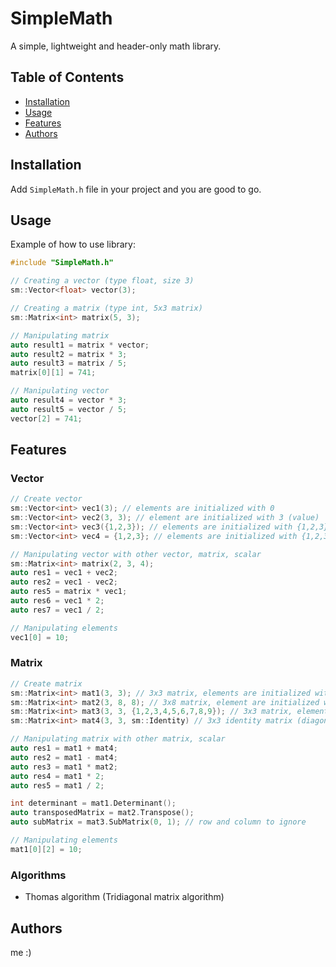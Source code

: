# SimpleMath

A simple, lightweight and header-only math library.

## Table of Contents

- [Installation](#installation)
- [Usage](#usage)
- [Features](#features)
- [Authors](#authors)

## Installation

Add ```SimpleMath.h``` file in your project and you are good to go.

## Usage

Example of how to use library:

```c++
#include "SimpleMath.h"

// Creating a vector (type float, size 3)
sm::Vector<float> vector(3);

// Creating a matrix (type int, 5x3 matrix)
sm::Matrix<int> matrix(5, 3);

// Manipulating matrix
auto result1 = matrix * vector;
auto result2 = matrix * 3;
auto result3 = matrix / 5;
matrix[0][1] = 741;

// Manipulating vector
auto result4 = vector * 3;
auto result5 = vector / 5;
vector[2] = 741;
```

## Features
### Vector
```c++
// Create vector
sm::Vector<int> vec1(3); // elements are initialized with 0
sm::Vector<int> vec2(3, 3); // element are initialized with 3 (value)
sm::Vector<int> vec3({1,2,3}); // elements are initialized with {1,2,3}
sm::Vector<int> vec4 = {1,2,3}; // elements are initialized with {1,2,3}

// Manipulating vector with other vector, matrix, scalar
sm::Matrix<int> matrix(2, 3, 4);
auto res1 = vec1 + vec2;
auto res2 = vec1 - vec2;
auto res5 = matrix * vec1;
auto res6 = vec1 * 2;
auto res7 = vec1 / 2;

// Manipulating elements
vec1[0] = 10;
```
### Matrix
```c++
// Create matrix
sm::Matrix<int> mat1(3, 3); // 3x3 matrix, elements are initialized with 0
sm::Matrix<int> mat2(3, 8, 8); // 3x8 matrix, element are initialized with 8 (value)
sm::Matrix<int> mat3(3, 3, {1,2,3,4,5,6,7,8,9}); // 3x3 matrix, elements are initialized with {1,2,3,4,5,6,7,8,9}
sm::Matrix<int> mat4(3, 3, sm::Identity) // 3x3 identity matrix (diagonal ones)

// Manipulating matrix with other matrix, scalar
auto res1 = mat1 + mat4;
auto res2 = mat1 - mat4;
auto res3 = mat1 * mat2;
auto res4 = mat1 * 2;
auto res5 = mat1 / 2;

int determinant = mat1.Determinant();
auto transposedMatrix = mat2.Transpose();
auto subMatrix = mat3.SubMatrix(0, 1); // row and column to ignore

// Manipulating elements
mat1[0][2] = 10;
```

### Algorithms
- Thomas algorithm (Tridiagonal matrix algorithm)

## Authors
me :)